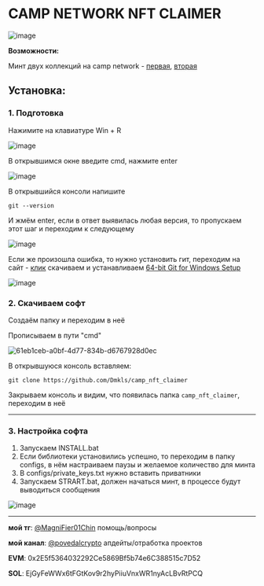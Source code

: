 # CAMP NETWORK NFT CLAIMER

![image](https://github.com/user-attachments/assets/d7f795ee-4d63-462c-9904-605e7f74f9b7)

**Возможности:**

Минт двух коллекций на camp network - [первая](https://camp.rarible.fun/collections/basecamptestnet/0x10caa985ef1dfca51a0cdb33e939e115db0b6c03/drops), [вторая](https://camp.rarible.fun/collections/basecamptestnet/0x529dcdae937d2f50c9ae79637e1d43f2144f846a/drops)

## Установка:

### 1. Подготовка
Нажимите на клавиатуре Win + R

   ![image](https://github.com/user-attachments/assets/1e264fd5-7d04-4837-9079-1caf82d08c91)
   
В открывшимся окне введите cmd, нажмите enter

![image](https://github.com/user-attachments/assets/759b6773-51b5-4bb1-906c-799c66cd145f)

В открывшийся консоли напишите

`git --version`

И жмём enter, если в ответ выявилась любая версия, то пропускаем этот шаг и переходим к следующему

![image](https://github.com/user-attachments/assets/32df956f-afc1-4052-b242-038694255471)

Если же произошла ошибка, то нужно установить гит, переходим на сайт - [клик](https://git-scm.com/downloads/win) скачиваем и устанавливаем [64-bit Git for Windows Setup](https://github.com/git-for-windows/git/releases/download/v2.48.1.windows.1/Git-2.48.1-64-bit.exe)

![image](https://github.com/user-attachments/assets/0cd73e59-8589-4b8f-b595-0a926ca85edf)

### 2. Скачиваем софт
Создаём папку и переходим в неё

Прописываем в пути "cmd"

![61eb1ceb-a0bf-4d77-834b-d6767928d0ec](https://github.com/user-attachments/assets/6ff18e3e-af01-4379-a201-67410bc25c1c)

В открывшуюся консоль вставляем:

`git clone https://github.com/Dmkls/camp_nft_claimer`

Закрываем консоль и видим, что появилась папка `camp_nft_claimer`, переходим в неё

---

### 3. Настройка софта

  1. Запускаем INSTALL.bat
  2. Если библиотеки установились успешно, то переходим в папку configs, в нём настраиваем паузы и желаемое количество для минта
  3. В configs/private_keys.txt нужно вставить приватники
  4. Запускаем STRART.bat, должен начаться минт, в процессе будут выводиться сообщения

![image](https://github.com/user-attachments/assets/ebb3a4a1-eb4b-4e70-bd2c-6b26ccd90b23)

---

**мой тг**: [@MagniFier01Chin](https://t.me/MagniFier01Chin) помощь/вопросы

**мой канал**: [@povedalcrypto](https://t.me/povedalcrypto) апдейты/отработка проектов

**EVM**: 0x2E5f5364032292Ce5869Bf5b74e6C388515c7D52

**SOL**: EjGyFeWWx6tFGtKov9r2hyPiiuVnxWR1nyAcLBvRtPCQ
